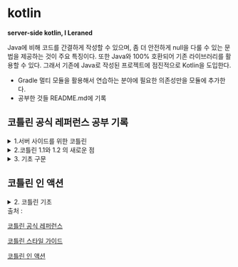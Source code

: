 # kotlin

**server-side kotlin, I Leraned**

Java에 비해 코드를 간결하게 작성할 수 있으며, 좀 더 안전하게 null을 다룰 수 있는 문법을 제공하는 것이 주요 특징이다. 또한 Java와 100% 호환되어 기존 라이브러리를 활용할 수 있다. 그래서 기존에
Java로 작성된 프로젝트에 점진적으로 Kotlin을 도입한다.

- Gradle 멀티 모듈을 활용해서 연습하는 분야에 필요한 의존성만을 모듈에 추가한다.
- 공부한 것들 README.md에 기록

## 코틀린 공식 레퍼런스 공부 기록

<details>
  <summary>1.서버 사이드를 위한 코틀린</summary>
  <div markdown="1">

### 서버 사이드를 위한 코틀린

코틀린을 사용하면 간결하고 표현력있는 코드를 작성할 수 있다. 또한 기존의 자바 기반 기술 스택과 호환성을 완벽하게 유지하며 학습이 어렵지 않기에 서버 어플리케이션 개발에 매우 적합하다.

- 표현력 : 코틀린은 타입에 안전한 빌더 나 위임 프로퍼티 와 같은 혁신적인 언어 특징을 제공하며, 이를 통해 강력하고 사용하기 쉬운 추상화를 만들 수 있다.
- 확장성 : 코틀린이 지원하는 코루틴 은 적정 수준의 하드웨어 수준에서 대량의 클라이언트를 처리할 수 있는 확장성있는 서버 어플리케이션을 구축할 수 있게 해준다.
- 상호운용성 : 코틀린은 모든 자바 기반 프레임워크와 완전히 호환되므로 익숙한 기술 스택을 유지하면서 최신 언어의 장점을 누릴 수 있다.
- 마이그레이션 : 코틀린은 코드베이스를 자바에서 코틀린으로 단계적이면서 점진적으로 이전할 수 있도록 지원한다. 자바로 작성한 시스템을 유지하면서 신규 코드를 코틀린으로 작성할 수 있다.
- 도구 : IDE를 위한 코틀린 지원이 대체로 훌륭하며, 인텔리J IDEA Ultimate는 플러그인으로 프레임워크에 특화된 도구(예, 스프링을 위한 도구)를 제공한다.
- 학습 곡선 : 자바 개발자는 쉽게 코틀린을 시작할 수 있다. 코틀린 플러그인에 포함된 자바-코틀린 자동 변환기로 시작할 때 도움을 받을 수 있다. 코틀린 콘 은 대화식으 로 구성된 연습을 통해 언어의 핵심 특징을
  익힐 수 있는 가이드를 제공한다.

### 코틀린을 지원하는 서버 개발 프레임워크

- 스프링 은 5.0 버전부터 더 간결한 API 를 제공하기 위해 코틀린 언어 특징을 사용한다. 온라인 프로젝트 생성기 를 사용하면 신규 코틀린 프로젝트를 빠르게 생성할 수 있다.
- Vert.x 는 JVM에서 동작하는 리액티브 웹 어플리케이션을 만들기 위한 프레임워크로 완전한 문서 를 포함한 코틀린 전용 모듈을 제공한다.
- Ktor 은 JetBrains가 만든 코틀린-네이티브 웹 프레임워크이다. 이 프레임워크는 높은 확장성과 사용하기 쉽고 관용적인 API를 제공하기 위해 코루틴을 사용한다.
- kotlinx.html 은 웹 어플리케이션에서 HTML을 만들 때 사용할 수 있는 DSL이다. JSP나 FreeMarker와 같은 전통적인 템플릿 시스템에 대한 대안으로 사용한다.
- JDBC를 통한 직접 접근 외에 JPA, 자바 드라이버를 통한 NoSQL 데이터베이스 사용 등의 영속성 기술을 사용할 수 있다. JPA의 경우 kotlin-jpa 컴파일러 플러그인 을 사용하면 코틀린으로 컴파일한
  클래스를 프레임워크의 요구에 맞출 수 있다

### 코틀린 서버 사이드 어플리케이션 배포

- 아마존 웹 서비스, 구글 클라우드 플랫폼 등 자바 웹 어플리케이션을 지원하는 모든 호스트에 코틀린 어플리케이션을 배포할 수 있다.
- Heroku 에 코틀린 애플리케이션을 배포하려면 공식 Heroku 튜토리얼 을 따라하면 된다.
- AWS Labs는 코틀린을 사용해서 AWS Lambda 함수를 작성하는 예제 프로젝트 를 제공한다.

### 서버 사이드 코틀린 사용자

- Corda 는 주요 은행이 지원하는 오픈소스 분산 원장(ledger) 플랫픔으로, 전체를 코틀린으로 만들었다.
- JetBrains Account 는 JetBrains의 전체 라이스선 판매와 검증을 담당하는 시스템으로 100% 코틀린으로 작성했고 2015년부터 큰 문제 없이 운영에서 돌고 있다.

  </div>

</details>

<details>
  <summary>2.코틀린 1.1와 1.2 의 새로운 점</summary>
  <div markdown="1">

### 1.1 - JVM 백엔드

**자바 8 바이트코드 지원**

이제 자바 8 바이트코드 생성 옵션을 제공한다( -jvm-target 1.8 명령행 옵션이나 대응하는 앤트/메이븐/그레이들 옵션). 현재는 이 옵션이 바이트 코드의 세만틱을 변경하지 않지만(특히 인터페이스의 디폴트
메서드와 람다를 코틀린 1.0처럼 생성한다), 향후에 이를 더 사용할 계획이다

**자바 8 표준 라이브러리 지원**

이제 자바 7과 8에 추가된 새로운 JDK API를 지원하는 표준 라이브러리 버전을 따로 제공한다. 새 API에 접근하려면 표준 kotlin-stdlib 대신에 kotlin-stdlib-jre7 과
kotlin-stdlib-jre8 메이븐 아티팩트를 사용하면 된다. 이 아티팩트는 kotlin-stdlib 를 일부 확장한 것으로 의존성 전이로 kotlin-stdlib 를 포함한다.

**바이트코드의 파라미터 이름**

이제 바이트코드의 파라미터 이름 저장을 지원한다. -java-parameters 명령행 옵션을 사용해서 활성화할 수 있다.

**상수 인라인**

컴파일러는 이제 const val 프로퍼티의 값을 상수 사용 위치에 인라인한다.

**수정가능 클로저 변수**

람다에서 수정가능한 클로저 변수를 캡처하기 위해 사용한 박싱 클래스는 더 이상 volatile 필드를 갖지 않는다. 이 변화는 성능을 향상시키지만, 매우 드 물게 새로운 경쟁 조건(race condition)을
유발할 수 있다. 경쟁 조건에 영향을 받는다면 변수에 접근할 때 자신만의 동기화를 제공해야 한다.

**javax.script 지원**

코틀린은 이제 javax.script API (JSR-223)와의 통합을 지원한다. 이 API를 사용하면 런타임에 코드를 평가할 수 있다:

```kotlin
val engine = ScriptEngineManager().getEngineByExtension("kts")!!
engine.eval("val x = 3")
println(engine.eval("x + 2")) // 5를 출력
```

**kotlin.reflect.full**

자바 9 지원을 준비하기 위해 kotlin-reflect.jar 라이브러리에 있는 확장 함수와 프로퍼티를 kotlin.reflect.full 로 옮겼다. 이전 패키 지( kotlin.reflect )의 이름을
디프리케이트했고 코틀린 1.2에서는 삭제할 것이다. ( KClass 와 같은) 핵심 리플렉션 인터페이스는 kotlinreflect 가 아닌 코틀린 표준 라이브러리에 속하므로 이동에 영향을 받지 않는다.

### 1.2 - JVM 백엔드

**생성자 호출 정규화(normalization)**

1.0 버전부터 코틀린은 try-catch 식이나 인라인 함수 호출과 같은 복잡합 제어 흐름을 갖는 식을 지원했다. 그런 코드는 자바 가상 머신 스펙에 따르면 유효하다. 안타깝게도, 일부 바이트코드 처리 도구는
생성자 호출 인자에 그런 식이 위치할 때, 그런 코드를 잘 처리하지 못한다.

그런 바이트코드 처리 도구 사용자가 겪는 이런 문제를 완화하기 위해, 명령행 옵션( -Xnormalize-constructor-calls=MODE )을 추가했다. 이 옵션을 사용하면 컴파일러는 생성자에 대해 자바와
비슷한 바이트코드를 생성한다. MODE 는 다음 중 하나이다:

- disable (기본) - 코틀린 1.0 및 1.1과 같은 방법으로 바이트코드를 생성한다.
- enable - 생성자 호출에 대해 자바와 같은 바이트코드를 생성한다. 이는 클래스를 로딩하고 초기화하는 순서를 바꿀 수 있다.
- preserve-class-initialization - 생성자 호출에 대해 자바와 같은 바이트코드를 생성한다. 클래스 초기화 순서가 유지됨을 보장한다. 이 는 어플리케이션의 전체 성능에 영향을 줄 수 있다.
  여러 클래스가 복잡한 상태를 공유하고 클래스 초기화 시점에 수정하는 경우에 한해서만 사용해라.

“수동” 차선책은 호출 인자에서 직접 하위 식을 평가하는 대신, 변수에 흐름 제어를 갖는 하위 식 값을 저장하는 것이다. 이는 -Xnormalizeconstructor-calls=enable 와 유사하다.

**자바 디폴트 메서드 호출**

코틀린 1.2 이전에, JVM 1.6을 대상으로 할 때 인터페이스가 자바의 디폴트 메서드를 오버라이딩할 경우 상위 호출에 대해 Super calls to Java default methods are
deprecated in JVM target 1.6. Recompile with '-jvm-target 1.8' 경고를 발생했다. 코틀린 1.2부터는 경고 대신 에러 가 발생하며, JVM 1.8 대상으로 코드를
컴파일해야 한다.

**기존을 깨는 변경: 플랫폼 타입을 위해 x.equals(null)의 일관된 동작**

자바 기본 타입( Int! , Boolean! , Short !, Long! , Float! , Double! , Char! )에 매핑되는 플랫폼 타입에 대해 x.equals(null) 를 호출하면 x 가 null일
때 잘못된 값을 리턴한다. 코틀린 1.2부터 플랫폼 타입의 null 값에 대해 x.equals(...) 를 호출하면 NPE를 발생한다 (하지만 x == ... 는 아니다).

1.2 이전과 동일하게 동작하게 하려면, 컴파일러에 -Xno-exception-on-explicit-equals-for-boxed-null 플래그를 전달한다.

**기존을 깨는 변경: fix for platform null escaping through an inlined extension receiver**

플랫폼 타입인 null 값에 대해 호출되는 인라인 확장 함수는 리시버가 null인지 검사하지 않았고, 그래서 null이 다른 코드로 퍼지는 것을 허용했다. 코틀린 1.2는 호출 위치에서 이런 검사를 강제하며,
리시버가 null이면 익셉션을 발생한다.

이전 동작으로 바꾸려면, 컴파일러에 대체 플래그인 -Xno-receiver-assertions 를 전달한다.

  </div>
</details>

<details>
  <summary>3. 기초 구문</summary>
  <div markdown="1">

### 함수 정의

두 개의 Int 파라미터와 리턴 타입이 Int 인 함수:

```kotlin
fun sum(a: Int, b: Int): Int {
    return a + b
}
```

식 몸체(expression body)를 사용하고 리턴 타입을 추론:

```kotlin
fun sum(a: Int, b: Int) = a + b
```

의미없는 값을 리턴하는 함수:

```kotlin
fun printSum(a: Int, b: Int): Unit {
    println("sum of $a and $b is ${a + b}")
}
```

Unit 리턴 타입은 생략 가능:

```kotlin
fun printSum(a: Int, b: Int) {
    println("sum of $a and $b is ${a + b}")
}
```

### 로컬 변수 정의

한 번만 할당 가능한(읽기 전용) 로컬 변수:

```kotlin
val a: Int = 1 // 특시 할당
val b = 2 // `Int` 타입으로 추론
val c: Int // 초기화를 하지 않으면 타입 필요
c = 3 // 나중에 할당
```

### 변경가능 변수:

```kotlin
var x = 5 // `Int` 타입 추론
x += 1
```

### 문자열 템플릿 사용

```kotlin
var a = 1
// 템플릿에서 단순 이름 사용:
val s1 = "a is $a"
a = 2
// 템플릿에서 임의의 식 사용:
val s2 = "${s1.replace("is", "was")}, but now is $a"
```

### 조건 식 사용

```kotlin
fun maxOf(a: Int, b: Int): Int {
    if (a > b) {
        return a
    } else {
        return b
    }
}
```

### if 를 식으로 사용하기:

```kotlin
fun maxOf(a: Int, b: Int) = if (a > b) a else b
```

### null 가능 값 사용과 null 검사

null 값이 가능할 때 반드시 레퍼런스를 명시적으로 null 가능(nullable)으로 표시해야 한다.

아래 코드가 str 이 정수를 갖지 않으면 null 을 리턴한다고 할 때:

```kotlin
fun parseInt(str: String): Int? {
// ...
```

null 가능 값을 리턴하는 함수는 다음과 같이 사용한다:

```kotlin
fun printProduct(arg1: String, arg2: String) {
    val x = parseInt(arg1)
    val y = parseInt(arg2)
    // `x * y` 코드는 에러를 발생하는데, 이유는 null을 가질 수 있기 때문이다.
    if (x != null && y != null) {
        // null 검사 이후에 x와 y를 자동으로 null 불가로 변환
        println(x * y)
    } else {
        println("either '$arg1' or '$arg2' is not a number")
    }
}
```

또는

```kotlin
// ...
if (x == null) {
    println("Wrong number format in arg1: '$arg1'")
    return
}
if (y == null) {
    println("Wrong number format in arg2: '$arg2'")
    return
}
// null 검사 이후에 x와 y를 자동으로 null 불가로 변환
println(x * y)
```

### 타입 검사와 자동 변환 사용

is 연산자는 식이 타입의 인스턴스인지 검사한다. 불변 로컬 변수나 프로퍼티가 특정 타입인지 검사할 경우 명시적으로 타입을 변환할 필요가 없다:

```kotlin
fun getStringLength(obj: Any): Int? {
    if (obj is String) {
        // 이 블록에서는 `obj`를 자동으로 `String`으로 변환
        return obj.length
    }
    // 타입 검사 블록 밖에서 `obj`는 여전히 `Any` 타입
    return null
}
```

또는

```kotlin
fun getStringLength(obj: Any): Int? {
    if (obj !is String) return null
    // `obj`를 자동으로 `String`으로 변환
    return obj.length
}
```

또는 심지어 다음도 가능

```kotlin
fun getStringLength(obj: Any): Int? {
    // 우변의 `&&`에서 `obj`를 자동으로 `String`으로 변환
    if (obj is String && obj.length > 0) {
        return obj.length
    }
    return null
}
```

### for 루프 사용

```kotlin
val items = listOf("apple", "banana", "kiwi")
for (item in items) {
    println(item)
}
```

또는

```kotlin
val items = listOf("apple", "banana", "kiwi")
for (index in items.indices) {
    println("item at $index is ${items[index]}")
}
```

### while 루프 사용

```kotlin
val items = listOf("apple", "banana", "kiwi")
var index = 0
while (index < items.size) {
    println("item at $index is ${items[index]}")
    index++
}
```

### when 식 사용

```kotlin
fun describe(obj: Any): String =
        when (obj) {
            1 -> "One"
            "Hello" -> "Greeting"
            is Long -> "Long"
            !is String -> "Not a string"
            else -> "Unknown"
        }
```

### 범위 사용

```kotlin
val x = 10
val y = 9
if (x in 1..y + 1) {
    println("fits in range")
}
```

!in 연산자를 사용해서 숫자가 범위를 벗어나는지 검사한다:

```kotlin
val list = listOf("a", "b", "c")
if (-1 !in 0..list.lastIndex) {
    println("-1 is out of range")
}
if (list.size !in list.indices) {
    println("list size is out of valid list indices range too")
}
```

범위를 반복:

```kotlin
for (x in 1..5) {
    print(x)
}
```

또는 단순한 범위 이상:

```kotlin
for (x in 1..10 step 2) {
    print(x)
}
for (x in 9 downTo 0 step 3) {
    print(x)
}
```

### 콜렉션 사용

콜렉션에 대한 반복

```kotlin
for (item in items) {
    println(item)
}
```

in 연산자로 콜렉션이 객체를 포함하는지 검사:`

```kotlin
when {
    "orange" in items -> println("juicy")
    "apple" in items -> println("apple is fine too")
}
```

콜렉션을 걸러내고 변환하기 위해 람다 식 사용:

```kotlin
fruits
        .filter { it.startsWith("a") }
        .sortedBy { it }
        .map { it.toUpperCase() }
        .forEach { println(it) }
```

### 기본 클래스와 인스턴스 만들기:

```kotlin
val rectangle = Rectangle(5.0, 2.0) // 'new' 키워드 필요하지 않음
val triangle = Triangle(3.0, 4.0, 5.0)
```

### 이디엄

코틀린에서 종종 사용되는 이디엄을 정리했다. 선호하는 이디엄이 있다면 풀리퀘스트를 날려 기여해보자.

DTO 생성 (POJO/POCO)

```kotlin
data class Customer(val name: String, val email: String)
```

다음 기능을 가진 `Customer` 클래스를 제공한다:

- 모든 프로퍼티에 대한 getter (그리고 var 의 경우 setter)
- equals()
- hashCode()
- toString()
- copy()
- 모든 프로퍼티에 대한 component1() , component2() , …,

함수 파라미터의 기본 값

```kotlin
fun foo(a: Int = 0, b: String = "") {
    ...
}
```

리스트 필터링

```kotlin
val positives = list.filter { x -> x > 0 }
```

더 짧게 표현:

```kotlin
val positives = list.filter { it > 0 
```

스트링 삽입

```kotlin
println("Name $name")
```

인스턴스 검사

```kotlin
when (x) {
    is Foo -> ...
    is Bar -> ...
    else ->   ...
}
```

쌍으로 맵이나 목록 탐색

```kotlin
for ((k, v) in map) {
  println("$k -> $v")
}
```

k , v 대신 임의 이름을 사용할 수 있다.

범위 사용

```kotlin
for (i in 1..100) {
  ...
} // 닫힌 범위: 100 포함
for (i in 1 until 100) {
  ...
} // 반만 열린 범위: 100 미포함
for (x in 2..10 step 2) {
  ...
}
for (x in 10 downTo 1) {
  ...
}
if (x in 1..10) {
  ...
}
```

읽기 전용 리스트
```kotlin
val list = listOf("a", "b", "c")
```

읽기 전용 맵
```kotlin
val map = mapOf("a" to 1, "b" to 2, "c" to 3)
```

맵 접근
```kotlin
println(map["key"])
map["key"] = value
```

지연(lazy) 프로퍼티
```kotlin
val p: String by lazy {
// 문자열 계산
}
```

확장 함수
```kotlin
fun String.spaceToCamelCase() {
  ...
}
"Convert this to camelcase".spaceToCamelCase()
```

싱글톤 생성
```kotlin
object Resource {
  val name = "Name"
}
```

If not null 축약
```kotlin
val files = File("Test").listFiles()
println(files?.size)
```

If not null and else 축약
```kotlin
val files = File("Test").listFiles()
println(files?.size ?: "empty")
```      

  </div>
</details>


## 코틀린 인 액션

<details>
  <summary>2. 코틀린 기초</summary>
  <div markdown="1">

### 함수
```kotlin
fun max(a: Int, b: Int): Int {
return if (a > b) a else b // 블록이 본문
}
fun max2(a: Int, b: Int): Int = if (a > b) a else b // 식이 본문
fun max3(a: Int, b: Int) = if (a > b) a else b // 식이 본문이면 리턴 타입 생략 가능(타입추론)
```
- 함수 선언은 fun 키워드로 시작
- fun 다음이 함수 이름이 위치
- 함수 이름 뒤에 괄호 안에 파라미터 목록
  - 파라미터 이름과 타입은 콜론으로 구분
  - 각 파라미터는 콤마로 구분
- 본문
  - 블록이 본문인 함수 : 중괄호로 본문을 둘러쌈
  - 식이 본문이 함수 : 줄괄호 대신 등호와 식

### 변수
```kotlin
val question = "나는 누구인가?" // 타입 생략, 컴파일러가 초기화 식을 이용 유추
val answer1 = 30
val answer2: Int = 42 // 타입 지정
val answer3: Int // 초기화 식이 없으면 반드시 타입을 명시
answer3 = 42
```

### 변경 가능 변수와 변경 불가 변수
- val : 변경 불가능한 참조를 저장하는 변수. 일단 초기화하면 제대입이 불가능
  - 정확히 한 버만 초기화 실행 가능
- var : 변경 가능한 참조. 변수 타입은 고정



  </div>
</details>
출처 :

[코틀린 공식 레퍼런스](https://kotlinlang.org/docs/home.html)

[코틀린 스타일 가이드](https://developer.android.com/kotlin/style-guide?hl=ko)

[코틀린 인 액션](https://www.aladin.co.kr/shop/wproduct.aspx?ItemId=120267010)